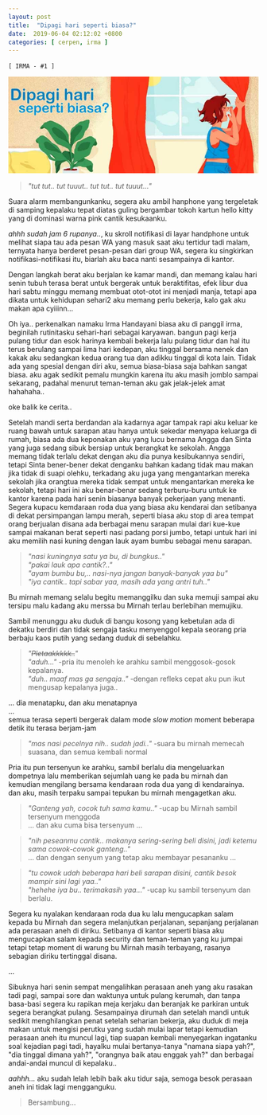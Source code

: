 ```yaml
---
layout: post
title:  "Dipagi hari seperti biasa?"
date:  2019-06-04 02:12:02 +0800
categories: [ cerpen, irma ]
---
```


`[ IRMA - #1 ]`

![pagi hari seperti biasa](/assets/img/dipagi_hari_seperti_biasa.jpg)
>*"tut tut.. tut tuuut.. tut tut.. tut tuuut..."*

Suara alarm membangunkanku, segera aku ambil hanphone yang tergeletak di samping kepalaku tepat diatas guling bergambar tokoh kartun hello kitty yang di dominasi warna pink cantik kesukaanku.

*ahhh sudah jam 6 rupanya..*, ku skroll notifikasi di layar handphone untuk melihat siapa tau ada pesan WA yang masuk saat aku tertidur tadi malam, ternyata hanya berderet pesan-pesan dari group WA, segera ku singkirkan notifikasi-notifikasi itu, biarlah aku baca nanti sesampainya di kantor.

Dengan langkah berat aku berjalan ke kamar mandi, dan memang kalau hari senin tubuh terasa berat untuk bergerak untuk beraktifitas, efek libur dua hari sabtu minggu memang membuat otot-otot ini menjadi manja, tetapi apa dikata untuk kehidupan sehari2 aku memang perlu bekerja, kalo gak aku makan apa cyiiinn...

Oh iya.. perkenalkan namaku Irma Handayani biasa aku di panggil irma, beginilah rutinitasku sehari-hari sebagai karyawan. bangun pagi kerja pulang tidur dan esok harinya kembali bekerja lalu pulang tidur dan hal itu terus berulang sampai lima hari kedepan, aku tinggal bersama nenek dan kakak aku sedangkan kedua orang tua dan adikku tinggal di kota lain. Tidak ada yang spesial dengan diri aku, semua biasa-biasa saja bahkan sangat biasa. aku agak sedikit pemalu mungkin karena itu aku masih jomblo sampai sekarang, padahal menurut teman-teman aku gak jelak-jelek amat hahahaha..

oke balik ke cerita..

Setelah mandi serta berdandan ala kadarnya agar tampak rapi aku keluar ke ruang bawah untuk sarapan atau hanya untuk sekedar menyapa keluarga di rumah, biasa ada dua keponakan aku yang lucu bernama Angga dan Sinta yang juga sedang sibuk bersiap untuk berangkat ke sekolah.
Angga memang tidak terlalu dekat dengan aku dia punya kesibukannya sendiri, tetapi Sinta bener-bener dekat denganku bahkan kadang tidak mau makan jika tidak di suapi olehku, terkadang aku juga yang mengantarkan mereka sekolah jika orangtua mereka tidak sempat untuk mengantarkan mereka ke sekolah, tetapi hari ini aku benar-benar sedang terburu-buru untuk ke kantor karena pada hari senin biasanya banyak pekerjaan yang menanti. Segera kupacu kemdaraan roda dua yang biasa aku kendarai dan setibanya di dekat persimpangan lampu merah, seperti biasa aku stop di area tempat orang berjualan disana ada berbagai menu sarapan mulai dari kue-kue sampai makanan berat seperti nasi padang porsi jumbo, tetapi untuk hari ini aku memilih nasi kuning dengan lauk ayam bumbu sebagai menu sarapan.

>*"nasi kuningnya satu ya bu, di bungkus.."*  
>*"pakai lauk apa cantik?.."*  
>*"ayam bumbu bu,.. nasi-nya jangan banyak-banyak yaa bu"*  
>*"iya cantik.. tapi sabar yaa, masih ada yang antri tuh.."*  

Bu mirnah memang selalu begitu memanggilku dan suka memuji sampai aku tersipu malu kadang aku merssa bu Mirnah terlau berlebihan memujiku.

Sambil menunggu aku duduk di bangu kosong yang kebetulan ada di dekatku berdiri dan tidak sengaja tasku menyenggol kepala seorang pria berbaju kaos putih yang sedang duduk di sebelahku.
	
>*"~~Pletaakkkkk..~~"*  
>*"aduh..."*   -pria itu menoleh ke arahku sambil menggosok-gosok kepalanya.  
>*"duh.. maaf mas ga sengaja.."*   -dengan refleks cepat aku pun ikut mengusap kepalanya juga..  

... dia menatapku, dan aku menatapnya  
...  
semua terasa seperti bergerak dalam mode *slow motion*
moment beberapa detik itu terasa berjam-jam

>*"mas nasi pecelnya nih.. sudah jadi.."* 
-suara bu mirnah memecah suasana, dan semua kembali normal

Pria itu pun tersenyun ke arahku, sambil berlalu dia mengeluarkan dompetnya lalu memberikan sejumlah uang ke pada bu mirnah dan kemudian mengilang bersama kendaraan roda dua yang di kendarainya.  
dan aku, masih terpaku sampai tepukan bu mirnah mengagetkan aku.

>*"Ganteng yah, cocok tuh sama kamu.."* -ucap bu Mirnah sambil tersenyum menggoda  
... dan aku cuma bisa tersenyum ...  

>*"nih peseanmu cantik.. makanya sering-sering beli disini, jadi ketemu sama cowok-cowok ganteng.."*  
... dan dengan senyum yang tetap aku membayar pesananku ...  

>*"tu cowok udah beberapa hari beli sarapan disini, cantik besok mampir sini lagi yaa.."*  
*"hehehe iya bu.. terimakasih yaa..."*   -ucap ku sambil tersenyum dan berlalu.  

Segera ku nyalakan kendaraan roda dua ku lalu mengucapkan salam kepada bu Mirnah dan segera melanjutkan perjalanan, sepanjang perjalanan ada perasaan aneh di diriku. Setibanya di kantor seperti biasa aku mengucapkan salam kepada security dan teman-teman yang ku jumpai tetapi tetap moment di warung bu Mirnah masih terbayang, rasanya sebagian diriku tertinggal disana. 

...  

Sibuknya hari senin sempat mengalihkan perasaan aneh yang aku rasakan tadi pagi, sampai sore dan waktunya untuk pulang kerumah, dan tanpa basa-basi segera ku rapikan meja kerjaku dan beranjak ke parkiran untuk segera berangkat pulang. Sesampainya dirumah dan setelah mandi untuk sedikit menghilangkan penat setelah seharian bekerja, aku duduk di meja makan untuk mengisi perutku yang sudah mulai lapar tetapi kemudian perasaan aneh itu muncul lagi, tiap suapan kembali menyegarkan ingatanku soal kejadian pagi tadi, hayalku mulai bertanya-tanya "namana siapa yah?", "dia tinggal dimana yah?", "orangnya baik atau enggak yah?" dan berbagai andai-andai muncul di kepalaku..

*aahhh...* aku sudah lelah lebih baik aku tidur saja, semoga besok perasaan aneh ini tidak lagi mengganguku.


> Bersambung...

